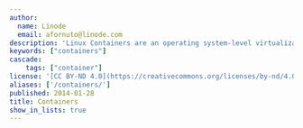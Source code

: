 ```yaml
---
author:
  name: Linode
  email: afornuto@linode.com
description: 'Linux Containers are an operating system-level virtualization method for running multiple isolated Linux systems (containers) on a single control host.'
keywords: ["containers"]
cascade:
    tags: ["container"]
license: '[CC BY-ND 4.0](https://creativecommons.org/licenses/by-nd/4.0)'
aliases: ['/containers/']
published: 2014-01-28
title: Containers
show_in_lists: true
---
```



